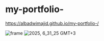 # my-portfolio-

https://albadwimajid.github.io/my-portfolio-/

![frame](https://github.com/user-attachments/assets/57d4d9af-686e-4c7f-bb24-58066c29a7dd)
![2025, 6_31_25 GMT+3](https://github.com/user-attachments/assets/9c85a82c-3bd2-4a92-91af-97164e74ce53)
